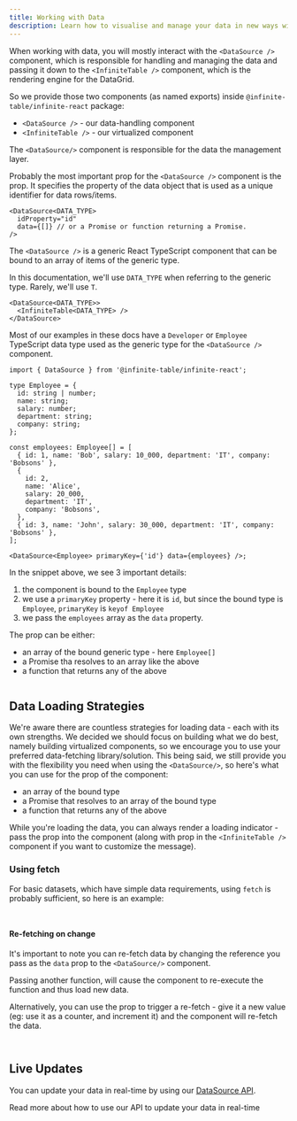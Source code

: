 ```yaml
---
title: Working with Data
description: Learn how to visualise and manage your data in new ways with Infinite Table
---
```

When working with data, you will mostly interact with the `<DataSource />` component, which is responsible for handling and managing the data and passing it down to the `<InfiniteTable />` component, which is the rendering engine for the DataGrid.

So we provide those two components (as named exports) inside `@infinite-table/infinite-react` package:

- `<DataSource />` - our data-handling component
- `<InfiniteTable />` - our virtualized component

The `<DataSource/>` component is responsible for the data the management layer. 

<Note>

Probably the most important prop for the `<DataSource />` component is the <DPropLink name="idProperty" /> prop. It specifies the property of the data object that is used as a unique identifier for data rows/items.


```tsx
<DataSource<DATA_TYPE>
  idProperty="id"
  data={[]} // or a Promise or function returning a Promise.
/>
```

</Note>

The `<DataSource />` is a generic React TypeScript component that can be bound to an array of items of the generic type.

<Note>

In this documentation, we'll use `DATA_TYPE` when referring to the generic type. Rarely, we'll use `T`.

```tsx
<DataSource<DATA_TYPE>>
  <InfiniteTable<DATA_TYPE> />
</DataSource>
```

Most of our examples in these docs have a `Developer` or `Employee` TypeScript data type used as the generic type for the `<DataSource />` component.

</Note>

```tsx 
import { DataSource } from '@infinite-table/infinite-react';

type Employee = {
  id: string | number;
  name: string;
  salary: number;
  department: string;
  company: string;
};

const employees: Employee[] = [
  { id: 1, name: 'Bob', salary: 10_000, department: 'IT', company: 'Bobsons' },
  {
    id: 2,
    name: 'Alice',
    salary: 20_000,
    department: 'IT',
    company: 'Bobsons',
  },
  { id: 3, name: 'John', salary: 30_000, department: 'IT', company: 'Bobsons' },
];

<DataSource<Employee> primaryKey={'id'} data={employees} />;
```

In the snippet above, we see 3 important details:

1. the component is bound to the `Employee` type
2. we use a `primaryKey` property - here it is `id`, but since the bound type is `Employee`, `primaryKey` is `keyof Employee`
3. we pass the `employees` array as the `data` property.

<Note>

The <DataSourcePropLink name="data" /> prop can be either:

- an array of the bound generic type - here `Employee[]`
- a Promise tha resolves to an array like the above
- a function that returns any of the above

</Note>

<Sandpack title="Data loading example with promise">

```ts file="basic-example.page.tsx"

```

</Sandpack>

## Data Loading Strategies

We're aware there are countless strategies for loading data - each with its own strengths. We decided we should focus on building what we do best, namely building virtualized components, so we encourage you to use your preferred data-fetching library/solution. This being said, we still provide you with the flexibility you need when using the `<DataSource/>`, so here's what you can use for the <DPropLink name="data" /> prop of the component:

 - an array of the bound type
 - a Promise that resolves to an array of the bound type
 - a function that returns any of the above

While you're loading the data, you can always render a loading indicator - pass the <DataSourcePropLink name="loading" /> prop into the component (along with <PropLink name="loadingText" /> prop in the `<InfiniteTable />` component if you want to customize the message).

### Using fetch

For basic datasets, which have simple data requirements, using `fetch` is probably sufficient, so here is an example:

<Sandpack title="Using fetch for remote data">

```ts file="using-fetch-example.page.tsx"

```

```ts file="columns.ts"

```

</Sandpack>

#### Re-fetching on change

It's important to note you can re-fetch data by changing the reference you pass as the `data` prop to the `<DataSource/>` component. 

<Note>

Passing another <DPropLink name="data"/> function, will cause the component to re-execute the function and thus load new data.

Alternatively, you can use the <DPropLink name="refetchKey" /> prop to trigger a re-fetch - give it a new value (eg: use it as a counter, and increment it) and the component will re-fetch the data.

</Note>

<Sandpack title="Re-fetching data">

```ts file="refetch-example.page.tsx"

```

```ts file="columns.ts"

```

</Sandpack>


## Live Updates


You can update your data in real-time by using our [DataSource API](/docs/reference/datasource-api).

<HeroCards>
<YouWillLearnCard title="DataSource API" path="/docs/learn/working-with-data/updating-data-in-realtime">
Read more about how to use our API to update your data in real-time
</YouWillLearnCard>

</HeroCards>
